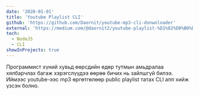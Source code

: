 ```yaml
---
date: '2020-01-01'
title: 'Youtube Playlist CLI'
github: 'https://github.com/Daornit/youtube-mp3-cli-donwnloader'
external: 'https://medium.com/@daornit2/youtube-playlist-%D1%82%D0%B0%D1%82%D0%B0%D1%85-cli-nodejs-34ede74ccbb2'
tech:
  - NodeJS
  - CLI
showInProjects: true
---
```


Программист хүний хувьд өөрсдийн өдөр тутмын амьдралаа хялбарчлах багаж хэрэгслүүдээ өөрөө бичих нь зайлшгүй билээ. Иймээс youtube-ээс mp3 өргөтгөлөөр public playlist татах CLI апп хийж үзсэн болно.
